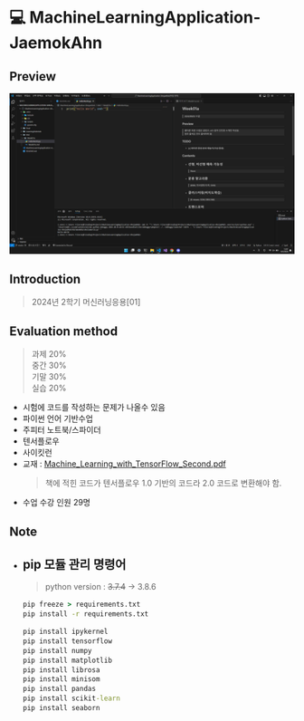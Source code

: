 # 💻 MachineLearningApplication-JaemokAhn

## Preview

![Preview](./Preview.png)

## Introduction

> 2024년 2학기 머신러닝응용[01]

## Evaluation method

> 과제 20%  
> 중간 30%  
> 기말 30%  
> 실습 20%  

- 시험에 코드를 작성하는 문제가 나올수 있음
- 파이썬 언어 기반수업
- 주피터 노트북/스파이더
- 텐서플로우
- 사이킷런
- 교재 : [Machine_Learning_with_TensorFlow_Second.pdf](./LearningMaterials/Machine_Learning_with_TensorFlow_Second.pdf)
    > 책에 적힌 코드가 텐서플로우 1.0 기반의 코드라 2.0 코드로 변환해야 함.
- 수업 수강 인원 29명

## Note

- ## pip 모듈 관리 명령어

    > python version : ~~3.7.4~~ -> 3.8.6  
    ```cmd
    pip freeze > requirements.txt
    pip install -r requirements.txt
    ```
    ```cmd
    pip install ipykernel
    pip install tensorflow
    pip install numpy
    pip install matplotlib
    pip install librosa
    pip install minisom
    pip install pandas
    pip install scikit-learn
    pip install seaborn
    ```
